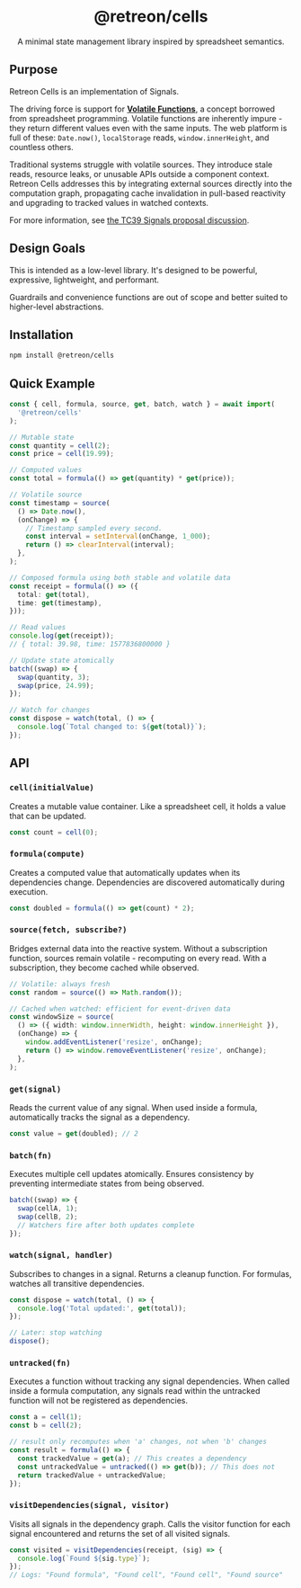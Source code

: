 <div align="center">
  <h1>@retreon/cells</h1>
  <p>A minimal state management library inspired by spreadsheet semantics.</p>
</div>

## Purpose

Retreon Cells is an implementation of Signals.

The driving force is support for **[Volatile Functions](https://learn.microsoft.com/en-us/office/dev/add-ins/excel/custom-functions-volatile)**, a concept borrowed from spreadsheet programming. Volatile functions are inherently impure - they return different values even with the same inputs. The web platform is full of these: `Date.now()`, `localStorage` reads, `window.innerHeight`, and countless others.

Traditional systems struggle with volatile sources. They introduce stale reads, resource leaks, or unusable APIs outside a component context. Retreon Cells addresses this by integrating external sources directly into the computation graph, propagating cache invalidation in pull-based reactivity and upgrading to tracked values in watched contexts.

For more information, see [the TC39 Signals proposal discussion](https://github.com/tc39/proposal-signals/issues/237).

## Design Goals

This is intended as a low-level library. It's designed to be powerful, expressive, lightweight, and performant.

Guardrails and convenience functions are out of scope and better suited to higher-level abstractions.

## Installation

```bash
npm install @retreon/cells
```

## Quick Example

```ts
const { cell, formula, source, get, batch, watch } = await import(
  '@retreon/cells'
);

// Mutable state
const quantity = cell(2);
const price = cell(19.99);

// Computed values
const total = formula(() => get(quantity) * get(price));

// Volatile source
const timestamp = source(
  () => Date.now(),
  (onChange) => {
    // Timestamp sampled every second.
    const interval = setInterval(onChange, 1_000);
    return () => clearInterval(interval);
  },
);

// Composed formula using both stable and volatile data
const receipt = formula(() => ({
  total: get(total),
  time: get(timestamp),
}));

// Read values
console.log(get(receipt));
// { total: 39.98, time: 1577836800000 }

// Update state atomically
batch((swap) => {
  swap(quantity, 3);
  swap(price, 24.99);
});

// Watch for changes
const dispose = watch(total, () => {
  console.log(`Total changed to: ${get(total)}`);
});
```

## API

### `cell(initialValue)`

Creates a mutable value container. Like a spreadsheet cell, it holds a value that can be updated.

```ts
const count = cell(0);
```

### `formula(compute)`

Creates a computed value that automatically updates when its dependencies change. Dependencies are discovered automatically during execution.

```ts
const doubled = formula(() => get(count) * 2);
```

### `source(fetch, subscribe?)`

Bridges external data into the reactive system. Without a subscription function, sources remain volatile - recomputing on every read. With a subscription, they become cached while observed.

```ts
// Volatile: always fresh
const random = source(() => Math.random());

// Cached when watched: efficient for event-driven data
const windowSize = source(
  () => ({ width: window.innerWidth, height: window.innerHeight }),
  (onChange) => {
    window.addEventListener('resize', onChange);
    return () => window.removeEventListener('resize', onChange);
  },
);
```

### `get(signal)`

Reads the current value of any signal. When used inside a formula, automatically tracks the signal as a dependency.

```ts
const value = get(doubled); // 2
```

### `batch(fn)`

Executes multiple cell updates atomically. Ensures consistency by preventing intermediate states from being observed.

```ts
batch((swap) => {
  swap(cellA, 1);
  swap(cellB, 2);
  // Watchers fire after both updates complete
});
```

### `watch(signal, handler)`

Subscribes to changes in a signal. Returns a cleanup function. For formulas, watches all transitive dependencies.

```ts
const dispose = watch(total, () => {
  console.log('Total updated:', get(total));
});

// Later: stop watching
dispose();
```

### `untracked(fn)`

Executes a function without tracking any signal dependencies. When called inside a formula computation, any signals read within the untracked function will not be registered as dependencies.

```ts
const a = cell(1);
const b = cell(2);

// result only recomputes when 'a' changes, not when 'b' changes
const result = formula(() => {
  const trackedValue = get(a); // This creates a dependency
  const untrackedValue = untracked(() => get(b)); // This does not
  return trackedValue + untrackedValue;
});
```

### `visitDependencies(signal, visitor)`

Visits all signals in the dependency graph. Calls the visitor function for each signal encountered and returns the set of all visited signals.

```ts
const visited = visitDependencies(receipt, (sig) => {
  console.log(`Found ${sig.type}`);
});
// Logs: "Found formula", "Found cell", "Found cell", "Found source"
```
